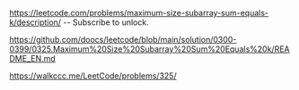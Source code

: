https://leetcode.com/problems/maximum-size-subarray-sum-equals-k/description/ -- Subscribe to unlock.

https://github.com/doocs/leetcode/blob/main/solution/0300-0399/0325.Maximum%20Size%20Subarray%20Sum%20Equals%20k/README_EN.md

https://walkccc.me/LeetCode/problems/325/

